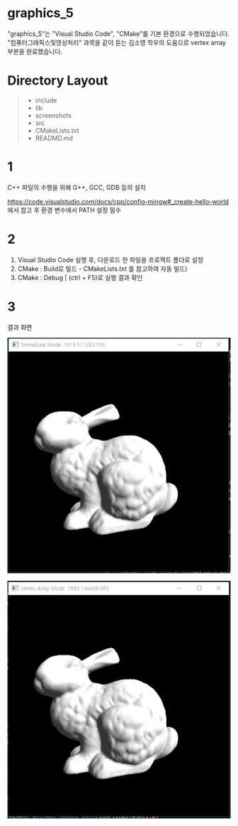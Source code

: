 # graphics_5

"graphics_5"는 "Visual Studio Code", "CMake"를 기본 환경으로 수행되었습니다.
"컴퓨터그래픽스및영상처리" 과목을 같이 듣는 김소영 학우의 도움으로 vertex array 부분을 완료했습니다.

# Directory Layout
> + include
> + lib
> + screenshots
> + src
> + CMakeLists.txt
> + READMD.md

# 1
C++ 파일의 수행을 위해 G++, GCC, GDB 등의 설치

<https://code.visualstudio.com/docs/cpp/config-mingw#_create-hello-world> 에서 참고 후 환경 변수에서 PATH 설정 필수

# 2

1. Visual Studio Code 실행 후, 다운로드 한 파일을 프로젝트 폴더로 설정
2. CMake : Build로 빌드 - CMakeLists.txt 를 참고하여 자동 빌드)
3. CMake : Debug | (ctrl + F5)로 실행 결과 확인

# 3

결과 화면

![Immediate Mode](https://github.com/crator99/graphics_5/blob/main/screenshot/Immediate%20Mode.jpg)

![Vertex Array Mode](https://github.com/crator99/graphics_5/blob/main/screenshot/Vertex%20Array%20Mode.jpg)
